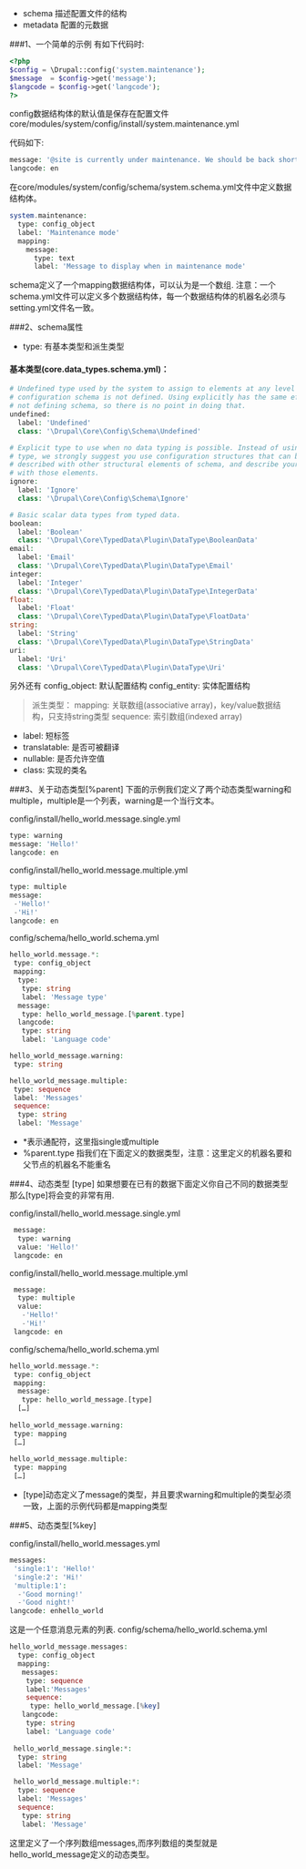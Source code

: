 * schema 描述配置文件的结构
* metadata 配置的元数据

###1、一个简单的示例
有如下代码时:
```php
<?php
$config = \Drupal::config('system.maintenance');
$message  = $config->get('message');
$langcode = $config->get('langcode');
?>
```
config数据结构体的默认值是保存在配置文件core/modules/system/config/install/system.maintenance.yml 

代码如下:
```php
message: '@site is currently under maintenance. We should be back shortly. Thank you for your patience.'
langcode: en
```

在core/modules/system/config/schema/system.schema.yml文件中定义数据结构体。
```php
system.maintenance:
  type: config_object
  label: 'Maintenance mode'
  mapping:
    message:
      type: text
      label: 'Message to display when in maintenance mode'
```

schema定义了一个mapping数据结构体，可以认为是一个数组.
注意：一个schema.yml文件可以定义多个数据结构体，每一个数据结构体的机器名必须与setting.yml文件名一致。

###2、schema属性
* type: 有基本类型和派生类型

#### 基本类型(core.data_types.schema.yml)：

```php
# Undefined type used by the system to assign to elements at any level where
# configuration schema is not defined. Using explicitly has the same effect as
# not defining schema, so there is no point in doing that.
undefined:
  label: 'Undefined'
  class: '\Drupal\Core\Config\Schema\Undefined'

# Explicit type to use when no data typing is possible. Instead of using this
# type, we strongly suggest you use configuration structures that can be
# described with other structural elements of schema, and describe your schema
# with those elements.
ignore:
  label: 'Ignore'
  class: '\Drupal\Core\Config\Schema\Ignore'

# Basic scalar data types from typed data.
boolean:
  label: 'Boolean'
  class: '\Drupal\Core\TypedData\Plugin\DataType\BooleanData'
email:
  label: 'Email'
  class: '\Drupal\Core\TypedData\Plugin\DataType\Email'
integer:
  label: 'Integer'
  class: '\Drupal\Core\TypedData\Plugin\DataType\IntegerData'
float:
  label: 'Float'
  class: '\Drupal\Core\TypedData\Plugin\DataType\FloatData'
string:
  label: 'String'
  class: '\Drupal\Core\TypedData\Plugin\DataType\StringData'
uri:
  label: 'Uri'
  class: '\Drupal\Core\TypedData\Plugin\DataType\Uri'
```

另外还有
config_object: 默认配置结构
config_entity: 实体配置结构

> 派生类型：
mapping: 关联数组(associative array)，key/value数据结构，只支持string类型
sequence: 索引数组(indexed array)

* label: 短标签
* translatable: 是否可被翻译
* nullable: 是否允许空值
* class: 实现的类名

###3、关于动态类型[%parent]
下面的示例我们定义了两个动态类型warning和multiple，multiple是一个列表，warning是一个当行文本。

config/install/hello_world.message.single.yml
```php
type: warning
message: 'Hello!'
langcode: en
```

config/install/hello_world.message.multiple.yml
```php
type: multiple
message:
 -'Hello!'
 -'Hi!' 
langcode: en
```

config/schema/hello_world.schema.yml
```php
hello_world.message.*:
 type: config_object 
 mapping:
  type:
   type: string
   label: 'Message type'
  message:
   type: hello_world_message.[%parent.type]
  langcode:	
   type: string
   label: 'Language code'

hello_world_message.warning:
 type: string

hello_world_message.multiple:
 type: sequence
 label: 'Messages'
 sequence:
  type: string
  label: 'Message'
```
* *表示通配符，这里指single或multiple
* %parent.type 指我们在下面定义的数据类型，注意：这里定义的机器名要和父节点的机器名不能重名

###4、动态类型 [type]
如果想要在已有的数据下面定义你自己不同的数据类型 那么[type]将会变的非常有用.

config/install/hello_world.message.single.yml
```php
 message: 
  type: warning
  value: 'Hello!'
 langcode: en
```
 
config/install/hello_world.message.multiple.yml
```php
 message:
  type: multiple 
  value:
   -'Hello!'
   -'Hi!'
 langcode: en
```
config/schema/hello_world.schema.yml
```php
hello_world.message.*:
 type: config_object
 mapping:
  message:
   type: hello_world_message.[type]
  […]
  
hello_world_message.warning:
 type: mapping
 […]
 
hello_world_message.multiple:
 type: mapping
 […]
```

* [type]动态定义了message的类型，并且要求warning和multiple的类型必须一致，上面的示例代码都是mapping类型

###5、动态类型[%key]

config/install/hello_world.messages.yml
```php
messages: 
 'single:1': 'Hello!'
 'single:2': 'Hi!'
 'multiple:1':
  -'Good morning!'
  -'Good night!'
langcode: enhello_world
```

这是一个任意消息元素的列表.
config/schema/hello_world.schema.yml
```php
hello_world_message.messages:
  type: config_object
  mapping:		
   messages:
    type: sequence
    label:'Messages'				
    sequence:				
     type: hello_world_message.[%key] 
   langcode:
    type: string
    label: 'Language code'
 
 hello_world_message.single:*:
  type: string
  label: 'Message'

 hello_world_message.multiple:*:
  type: sequence
  label: 'Messages'
  sequence:
   type: string
   label: 'Message'	
```

这里定义了一个序列数组messages,而序列数组的类型就是hello_world_message定义的动态类型。